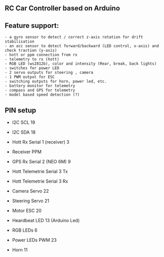 RC Car Controller based on Arduino
----------------------------------

Feature support:
----------------
	- a gyro sensor to detect / correct z-axis rotation for drift stabilisation
	- an acc sensor to detect forward/backward (LED control, x-axis) and check traction (y-axis)
	- hott or ppm connection from rx
	- telemetry to rx (hott)
	- RGB LED (ws2812b), color and intensity (Rear, break, back lights)
	- switches for power LED
	- 2 servo outputs for steering , camera
	- 1 PWM output for ESC
	- switching outputs for horn, power led, etc.
	- battery monitor for telemetry
	- compass and GPS for telemetry
	- model based speed detection (?)

PIN setup
------------------------------------
  - I2C SCL 19
  - I2C SDA 18
  
  - Hott Rx Serial 1 (receiver) 3
  - Receiver PPM

  - GPS Rx Serial 2 (NEO 6M) 9
  
  - Hott Telemetrie Serial 3 Tx
  - Hott Telemetrie Serial 3 Rx

  - Camera Servo 22 
  - Steering Servo 21
  - Motor ESC 20 
  
  - Heardbeat LED 13 (Arduino Led)
  - RGB LEDs 6
  - Power LEDs PWM 23
  - Horn 11
  

  
